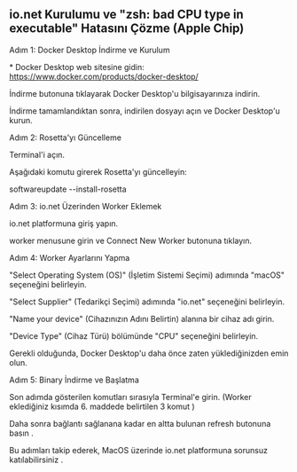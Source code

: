 ## io.net Kurulumu ve "zsh: bad CPU type in executable" Hatasını Çözme (Apple Chip)

Adım 1: Docker Desktop İndirme ve Kurulum

\* Docker Desktop web sitesine gidin: https://www.docker.com/products/docker-desktop/

İndirme butonuna tıklayarak Docker Desktop'u bilgisayarınıza indirin.

İndirme tamamlandıktan sonra, indirilen dosyayı açın ve Docker Desktop'u kurun.

Adım 2: Rosetta'yı Güncelleme

Terminal'i açın.

Aşağıdaki komutu girerek Rosetta'yı güncelleyin:

softwareupdate --install-rosetta

Adım 3: io.net Üzerinden Worker Eklemek

io.net platformuna giriş yapın.

worker menusune girin ve Connect New Worker butonuna tıklayın.

Adım 4: Worker Ayarlarını Yapma

"Select Operating System (OS)" (İşletim Sistemi Seçimi) adımında "macOS" seçeneğini belirleyin.

"Select Supplier" (Tedarikçi Seçimi) adımında "io.net" seçeneğini belirleyin.

"Name your device" (Cihazınızın Adını Belirtin) alanına bir cihaz adı girin.

"Device Type" (Cihaz Türü) bölümünde "CPU" seçeneğini belirleyin.

Gerekli olduğunda, Docker Desktop'u daha önce zaten yüklediğinizden emin olun.

Adım 5: Binary İndirme ve Başlatma

Son adımda gösterilen komutları sırasıyla Terminal'e girin. (Worker eklediğiniz kısımda 6. maddede belirtilen 3 komut )

Daha sonra bağlantı sağlanana kadar en altta bulunan refresh butonuna basın .

Bu adımları takip ederek, MacOS üzerinde io.net platformuna sorunsuz katılabilirsiniz .
